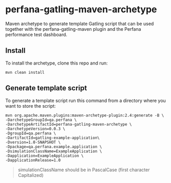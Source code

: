 # perfana-gatling-maven-archetype

Maven archetype to generate template Gatling script that can be used together with the perfana-gatling-maven plugin and the Perfana performance test dashboard.

## Install

To install the archetype, clone this repo and run:

```mvn clean install```

## Generate template script

To generate a template script run this command from a directory where you want to store the script:

```
mvn org.apache.maven.plugins:maven-archetype-plugin:2.4:generate -B \
-DarchetypeGroupId=qa.perfana \
-DarchetypeArtifactId=perfana-gatling-maven-archetype \
-DarchetypeVersion=0.0.3 \
-DgroupId=qa.perfana \
-DartifactId=gatling-example-application\
-Dversion=1.0-SNAPSHOT \
-Dpackage=qa.perfana.example.application \
-DsimulationClassName=ExampleApplication \
-Dapplication=ExampleApplication \
-DapplicationRelease=1.0
```

> simulationClassName should be in PascalCase (first character Capitalized)
